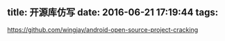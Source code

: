 title: 开源库仿写
date: 2016-06-21 17:19:44
tags:
---

https://github.com/wingjay/android-open-source-project-cracking